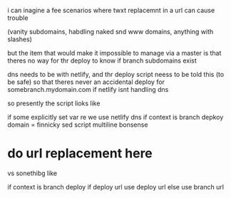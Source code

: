 i can inagine a fee scenarios where twxt replacemnt in a url can cause trouble 

(vanity subdomains, habdling naked snd www domains, anything with slashes)

but the item that would make it impossible to manage via a master is that theres no way for thr deploy to know if branch subdomains exist

dns needs to be with netlify, and thr deploy script neess to be told this (to be safe) so that theres never an accidental deploy for somebranch.mydomain.com if netlify isnt handling dns

so presently the script lioks like 

if some explicitly set var re we use netlify dns
if context is branch depkoy
domain = finnicky sed script multiline bonsense 
# do url replacement here

vs sonethibg like 

if context is branch deploy
if deploy url
use deploy url
else
use branch url
